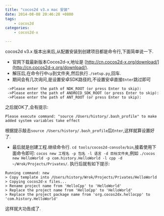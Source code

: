 ```yaml
---
title: "cocos2d v3.x mac 安装"
date: 2014-08-08 20:46:28 +0800
tags: 
    - cocos2d
categories:
    - cocos2d-x

---
```


cocos2d v3.x 版本出来后,从配置安装到创建项目都是命令行,下面简单说一下.

* 官网下载最新版本Cocos2d-x,地址是 [http://cn.cocos2d-x.org/download/](http://cn.cocos2d-x.org/download/).
* 解压后,在命令行中`cp`到文件夹,然后执行`./setup.py`,回车.
* 期间会有几次询问,是设置安卓SDK路径的,不设置安卓直接`Enter`跳过即可

```
 ->Please enter the path of NDK_ROOT (or press Enter to skip):
 ->Please enter the path of ANDROID_SDK_ROOT (or press Enter to skip):
 ->Please enter the path of ANT_ROOT (or press Enter to skip):
```
之后就OK了,会有提示:
```
Please execute command: "source /Users/history/.bash_profile" to make added system variables take effect
```
<!--more-->
根据提示敲击`source /Users/history/.bash_profile`后`Enter`,这样就算设置好了.

* 最后就是创建工程.继续命令行.
`cd tools/cocos2d-console/bin`,接着使用下面命令即可:
`cocos new 工程名 -p 包名 -l 语言 -d 目标文件夹`,例如
`./cocos new HelloWorld -p com.history.HelloWorld -l cpp -d ~/Wrok/Projects/Privates/`.
执行后就有如下提示:

```
Running command: new
> Copy template into /Users/history/Wrok/Projects/Privates/HelloWorld
> Copying cocos2d-x files...
> Rename project name from 'HelloCpp' to 'HelloWorld'
> Replace the project name from 'HelloCpp' to 'HelloWorld'
> Replace the project package name from 'org.cocos2dx.hellocpp' to 'com.history.HelloWorld'
```

这样就大功告成了.